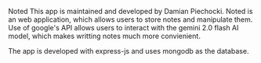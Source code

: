 
Noted
This app is maintained and developed by Damian Piechocki.
Noted is an web application, which allows users to store notes and manipulate them.
Use of google's API allows users to interact with the gemini 2.0 flash AI model, which
makes writting notes much more convienient.

The app is developed with express-js and uses mongodb as the database.
